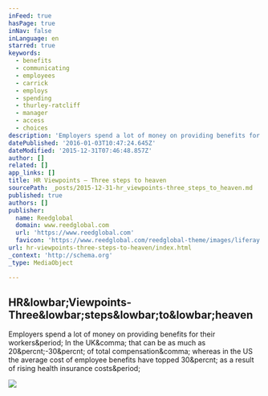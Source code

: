 ```yaml
---
inFeed: true
hasPage: true
inNav: false
inLanguage: en
starred: true
keywords:
  - benefits
  - communicating
  - employees
  - carrick
  - employs
  - spending
  - thurley-ratcliff
  - manager
  - access
  - choices
description: 'Employers spend a lot of money on providing benefits for their workers. In the UK, that can be as much as 20%-30% of total compensation, whereas in the US the average cost of employee benefits have topped 30% as a result of rising health insurance costs, writes Pádraig Floyd'
datePublished: '2016-01-03T10:47:24.645Z'
dateModified: '2015-12-31T07:46:48.857Z'
author: []
related: []
app_links: []
title: HR Viewpoints – Three steps to heaven
sourcePath: _posts/2015-12-31-hr_viewpoints-three_steps_to_heaven.md
published: true
authors: []
publisher:
  name: Reedglobal
  domain: www.reedglobal.com
  url: 'https://www.reedglobal.com'
  favicon: 'https://www.reedglobal.com/reedglobal-theme/images/liferay.ico'
url: hr-viewpoints-three-steps-to-heaven/index.html
_context: 'http://schema.org'
_type: MediaObject

---
```

<article style=""><h1>HR&amp;lowbar;Viewpoints-Three&amp;lowbar;steps&amp;lowbar;to&amp;lowbar;heaven</h1><p>Employers spend a lot of money on providing benefits for their workers&amp;period; In the UK&amp;comma; that can be as much as 20&amp;percnt;-30&amp;percnt; of total compensation&amp;comma; whereas in the US the average cost of employee benefits have topped 30&amp;percnt; as a result of rising health insurance costs&amp;period;</p><img src="https://www.reedglobal.com/reedglobal-theme/images/logo.png" /></article>